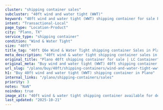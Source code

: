 ```yaml
---
cluster: "shipping container sales"
subcluster: "40ft wind and water tight (WWT)"
keyword: "40ft wind and water tight (WWT) shipping container for sale Plano, TX"
intent: "Transactional-Local"
page_type: "Location-Product"
city: "Plano, TX"
service_type: "shipping container"
condition: "Wind & Water Tight"
size: "40ft"
title_tag: "40ft Q6e Wind & Water Tight shipping container Sales in Plano | LC Container"
meta_description: "40ft wind & water tight shipping container sales in Plano. Fast delivery, competitive pricing. Serving shipping containers area. Quote ID: QJR. Call (214) 524-4168 for your free quote today."
original_title: "Plano 40ft shipping container for sale | LC Container"
original_meta: "Buy wind and water tight (WWT) 40ft shipping container sale with local delivery in Plano, TX. LC Container — local Since 2003. Request a fast quote today."
url_slug: "/plano/buy/40ft/shipping-containers/wind-and-water-tight-wwt"
h1: "Buy 40ft wind and water tight (WWT) shipping container in Plano"
internal_links: "/plano/shipping-containers/sales"
priority: 3
notes: "NaN"
noindex: true
image_alt: "40ft wind & water tight shipping container available for delivery in Plano"
last_updated: "2025-10-21"
---
```


<!-- TODO: Add unique city/inventory copy, images, and internal links here. -->
